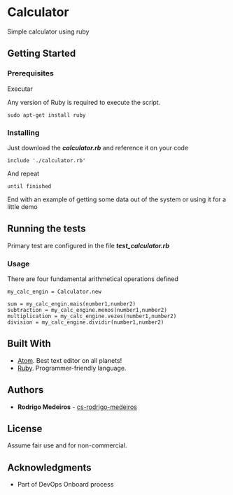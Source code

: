 # Calculator

Simple calculator using ruby

## Getting Started


### Prerequisites

Executar

Any version of Ruby is required to execute the script.
```
sudo apt-get install ruby
```

### Installing

Just download the ***calculator.rb*** and reference it on your code

```
include './calculator.rb'
```

And repeat

```
until finished
```

End with an example of getting some data out of the system or using it for a little demo

## Running the tests

Primary test are configured in the file ***test_calculator.rb***

### Usage

There are four fundamental arithmetical operations defined

```
my_calc_engin = Calculator.new

sum = my_calc_engin.mais(number1,number2)
subtraction = my_calc_engine.menos(number1,number2)
multiplication = my_calc_engine.vezes(number1,number2)
division = my_calc_engine.dividir(number1,number2)

```

## Built With

* [Atom](http://www.atom.io/). Best text editor on all planets!
* [Ruby](https://www.ruby-lang.org/). Programmer-friendly language.

## Authors

* **Rodrigo Medeiros** - [cs-rodrigo-medeiros](https://github.com/cs-rodrigo-medeiros)

## License

Assume fair use and for non-commercial.

## Acknowledgments

* Part of DevOps Onboard process
